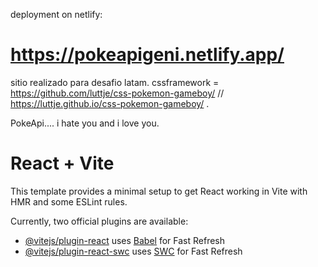 deployment on netlify: 

# https://pokeapigeni.netlify.app/


sitio realizado para desafio latam.
cssframework = https://github.com/luttje/css-pokemon-gameboy/ // https://luttje.github.io/css-pokemon-gameboy/ .

PokeApi.... i hate you and i love you.



# React + Vite

This template provides a minimal setup to get React working in Vite with HMR and some ESLint rules.

Currently, two official plugins are available:

- [@vitejs/plugin-react](https://github.com/vitejs/vite-plugin-react/blob/main/packages/plugin-react/README.md) uses [Babel](https://babeljs.io/) for Fast Refresh
- [@vitejs/plugin-react-swc](https://github.com/vitejs/vite-plugin-react-swc) uses [SWC](https://swc.rs/) for Fast Refresh
